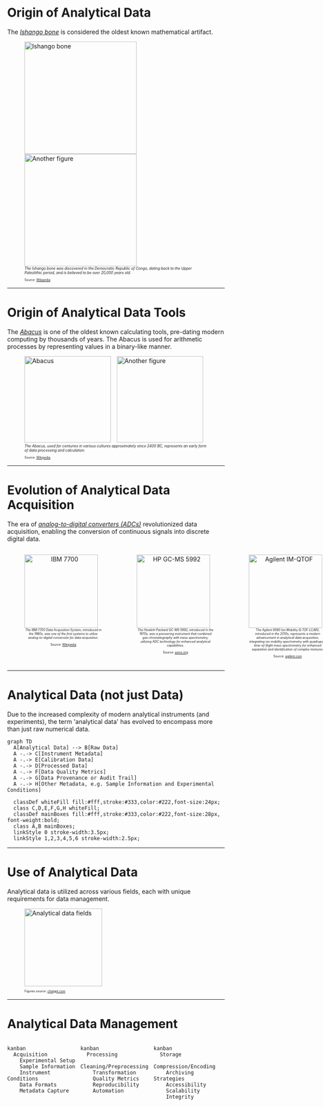 # Origin of Analytical Data

The [*Ishango bone*](https://en.wikipedia.org/wiki/Ishango_bone) is considered the oldest known mathematical artifact.

<figure>
  <img src="resources\figures\01_analyticalDataChallenges\Ishango_bone.jpg" data-preview-image alt="Ishango bone" height="260" style="display:inline-block; vertical-align:center; margin-right:10px;"/>
  <img src="resources\figures\01_analyticalDataChallenges\Ishango_bone_2.jpeg" data-preview-image alt="Another figure" height="260" style="display:inline-block; vertical-align:center;"/>
  <figcaption style="font-size: 0.6em;"><em>The Ishango bone was discovered in the Democratic Republic of Congo, dating back to the Upper Paleolithic period, and is believed to be over 20,000 years old.</em></figcaption>
  <p style="font-size: 0.5em;">Source: <a href="https://en.wikipedia.org/wiki/Ishango_bone">Wikipedia</a></p>
</figure>

---

# Origin of Analytical Data Tools

The [*Abacus*](https://en.wikipedia.org/wiki/Abacus) is one of the oldest known calculating tools, pre-dating modern computing by thousands of years. The Abacus is used for arithmetic processes by representing values in a binary-like manner.

<figure>
  <img src="resources/figures/01_analyticalDataChallenges/Abacus.png" data-preview-image alt="Abacus" height="200" style="display:inline-block; vertical-align:center; margin-right:10px;"/>
  <img src="resources/figures/01_analyticalDataChallenges/Abacus_2.jpg" data-preview-image alt="Another figure" height="200" style="display:inline-block; vertical-align:center;"/>
  <figcaption style="font-size: 0.6em;"><em>The Abacus, used for centuries in various cultures approximately since 2400 BC, represents an early form of data processing and calculation.</em></figcaption>
  <p style="font-size: 0.5em;">Source: <a href="https://en.wikipedia.org/wiki/Abacus">Wikipedia</a></p>
</figure>

---

# Evolution of Analytical Data Acquisition

The era of [*analog-to-digital converters (ADCs)*](https://dewesoft.com/blog/history-of-analog-to-digital-converters) revolutionized data acquisition, enabling the conversion of continuous signals into discrete digital data.

<div style="display: flex; align-items: flex-start;">
  <div style="text-align: center;">
    <figure>
      <img src="resources/figures/01_analyticalDataChallenges/IBM_7700_System_Photo.png" data-preview-image alt="IBM 7700" height="170" style="display:inline-block; vertical-align:center; margin-right:10px;"/>
      <figcaption style="font-size: 0.5em;"><em>The IBM 7700 Data Acquisition System, introduced in the 1960s, was one of the first systems to utilize analog-to-digital conversion for data acquisition.</em></figcaption>
      <p style="font-size: 0.5em;">Source: <a href="https://en.wikipedia.org/wiki/IBM_7700_Data_Acquisition_System">Wikipedia</a></p>
    </figure>
  </div>

  <div style="width: 20px;"></div>

  <div style="text-align: center;">
    <figure>
      <img src="resources/figures/01_analyticalDataChallenges/Hewlett-Packard GC-MS 5992.png" data-preview-image alt="HP GC-MS 5992" height="170" style="display:inline-block; vertical-align:center; margin-right:10px;"/>
      <figcaption style="font-size: 0.5em;"><em>The Hewlett-Packard GC-MS 5992, introduced in the 1970s, was a pioneering instrument that combined gas chromatography with mass spectrometry, utilizing ADC technology for enhanced analytical capabilities.
      </em></figcaption>
      <p style="font-size: 0.5em;">Source: <a href="https://www.asms.org/docs/history-posters/hp5992.pdf?sfvrsn=2">asms.org</a></p>
    </figure>
  </div>

  <div style="width: 20px;"></div>

  <div style="text-align: center;">
    <figure>
      <img src="resources/figures/01_analyticalDataChallenges/Agilent IM-QTOF.webp" data-preview-image alt="Agilent IM-QTOF" height="170" style="display:inline-block; vertical-align:center; margin-right:10px;"/>
      <figcaption style="font-size: 0.5em;"><em>The Agilent 6560 Ion Mobility Q-TOF LC/MS, introduced in the 2010s, represents a modern advancement in analytical data acquisition, integrating ion mobility spectrometry with quadrupole time-of-flight mass spectrometry for enhanced separation and identification of complex mixtures.
      </em></figcaption>
      <p style="font-size: 0.5em;">Source: <a href="https://www.agilent.com/en/product/liquid-chromatography-mass-spectrometry-lc-ms/lc-ms-instruments/quadrupole-time-of-flight-lc-ms/6560-ion-mobility-lc-q-tof">agilent.com</a></p>
    </figure>
  </div>
</div>

---

# Analytical Data (not just Data)

Due to the increased complexity of modern analytical instruments (and experiments), the term 'analytical data' has evolved to encompass more than just raw numerical data.

```mermaid
graph TD
  A[Analytical Data] --> B[Raw Data]
  A -.-> C[Instrument Metadata]
  A -.-> E[Calibration Data]
  A -.-> D[Processed Data]
  A -.-> F[Data Quality Metrics]
  A -.-> G[Data Provenance or Audit Trail]
  A -.-> H[Other Metadata, e.g. Sample Information and Experimental Conditions]

  classDef whiteFill fill:#fff,stroke:#333,color:#222,font-size:24px;
  class C,D,E,F,G,H whiteFill;
  classDef mainBoxes fill:#fff,stroke:#333,color:#222,font-size:28px, font-weight:bold;
  class A,B mainBoxes;
  linkStyle 0 stroke-width:3.5px;
  linkStyle 1,2,3,4,5,6 stroke-width:2.5px;
```

---

# Use of Analytical Data

Analytical data is utilized across various fields, each with unique requirements for data management.

<figure>
  <img src="resources/figures/01_analyticalDataChallenges/analytical_data_fields.png" data-preview-image alt="Analytical data fields" height="180" style="display:inline-block; vertical-align:center; margin-right:10px;"/>
  <p style="font-size: 0.5em;">Figures source: <a href="https://chatgpt.com/">chatgpt.com</a></p>
</figure>

---

# Analytical Data Management

<div style="display: flex; gap: 5px; align-items: flex-start; flex-wrap: wrap;height: 100%;">
  <div style="flex: 1; min-width: 150px;">

  ```mermaid
  kanban
    Acquisition
      Experimental Setup
      Sample Information
      Instrument Conditions
      Data Formats
      Metadata Capture
  ```
  
  </div>
  <div style="flex: 1; min-width: 150px;">
  
  ```mermaid
  kanban
    Processing
      Cleaning/Preprocessing
      Transformation
      Quality Metrics
      Reproducibility
      Automation
  ```
  
  </div>
  <div style="flex: 1; min-width: 150px;">
  
  ```mermaid
  kanban
    Storage
      Compression/Encoding
      Archiving Strategies
      Accessibility
      Scalability
      Integrity
  ```
  
  </div>
  <div style="flex: 1; min-width: 150px;">
  
  ```mermaid
  kanban
    Provenance
      Audit Trail
      Standard Protocols
      Versioning
      Workflow Management
      Retrospective Analysis
  ```
  
  </div>
  <div style="flex: 1; min-width: 150px;">
  
  ```mermaid
  kanban
    Reporting
      Visualization
      Interpretation
      Collaboration
      Export Formats
      Certification
  ```
  
  </div>
</div>

---

# Analytical Data Management Challenges

<figure>
  <img src="resources/figures/01_analyticalDataChallenges/ACD_LABS_AS.png" data-preview-image alt="Analytical data fields" height="300" style="display:inline-block; vertical-align:center; margin-right:10px;"/>
  <p style="font-size: 0.7em;">Sources: 
  <a href="https://theanalyticalscientist.com/issues/2023/articles/apr/demystifying-analytical-data-management">theanalyticalscientist.com</a> and <a href="https://bit.ly/3ZNKQkf">ACD/Labs, The Analytical Data Management Report 2022</a>
  </p>
</figure>
<!-- https://theanalyticalscientist.videomarketingplatform.co/secret/83973388/a59993e289845aebb1a1e73d2bb282e6 -->

---

# Further reading

<div style="display: flex; gap: 5px; align-items: center; justify-content: center; flex-wrap: wrap; height: 100%;">
  <div style="flex: 1; min-width: 300px; display: flex; justify-content: center; align-items: center;">
    <figure style="margin: 0;">
      <img src="resources/figures/01_analyticalDataChallenges/wiley_book.jpg" data-preview-image alt="Wiley Book" height="400" style="display:inline-block;"/>
    </figure>
  </div>
  <div style="flex: 1; min-width: 300px; display: flex; justify-content: center; align-items: center; text-align: justify;">
    <span>
      Provides an essential source of information and guidance on practical implementation on topics related to digitization and automation for all points in the laboratory value chain.<br>
      <br>
      <br>
      <figcaption style="font-size: 0.5em;"><em>Teutenberg et al.<br>ISBN: 978-3-527-35265-4<br>September 2025</em></figcaption>
    </span>
  </div>
</div>

---

# Structure Heterogeneity

<div style="display: flex; justify-content: center; align-items: center; flex-wrap: wrap; height: 100%;">
  <div style="display: flex; flex-direction: row; align-items: flex-end; min-width: 300px;">
    <figure style="margin: 0;">
      <img src="resources/figures/01_analyticalDataChallenges/wiley_book_cover.png" data-preview-image alt="Wiley Book Cover" height="400" style="display:inline-block;"/>
    </figure>
    <figcaption style="font-size: 0.5em; margin: 0 0 8px 16px; align-self: flex-end;">
      <a href="https://www.iuta.de/forschung/analytik-messtechnik/futurelab-nrw/" target="_blank" style="text-decoration:none; color:#00d0ff;">
        FutureLab.NRW
      </a>
    </figcaption>
  </div>
</div>

---

# Structure Heterogeneity

<div style="display: flex; justify-content: center; align-items: center;">
  <div id="BVCZ_pHPlot" style="width:920px;height:400px;"></div>
</div>
<script>
  const samples = Array.from({length: 20}, (_, i) => i + 1);
  const mean = 7;
  const stddev = 0.7;
  let pH = Array.from({length: 19}, () =>
    Math.min(14, Math.max(1, (mean + stddev * (Math.random() * 2 - 1)).toFixed(2)))
  );
  // Insert an outlier at a random position
  const outlier = (Math.random() > 0.5) ? 1.2 : 13.5;
  const outlierIndex = Math.floor(Math.random() * 20);
  pH.splice(outlierIndex, 0, outlier.toFixed(2));
  const trace = {
    x: samples,
    y: pH,
    type: 'scatter',
    mode: 'lines+markers',
    name: 'pH',
    marker: { color: '#00d0ff' },
    line: { color: '#00d0ff' }
  };
  const layout = {
    title: {
      text: 'pH Value of 20 Samples',
      font: { color: '#fff' }
    },
    xaxis: {
      title: {
        text: 'Sample',
        color: '#fff'
      },
      color: '#fff',
      linecolor: '#fff',
      tickcolor: '#fff'
    },
    yaxis: {
      title: {
        text: 'pH',
        color: '#fff'
      },
      color: '#fff',
      range: [0, 14],
      linecolor: '#fff',
      tickcolor: '#fff'
    },
    legend: {
      font: {
        color: '#fff'
      }
    },
    plot_bgcolor: '#000000',
    paper_bgcolor: '#000000',
    font: { color: '#fff' }
  };
  Reveal.on('slidechanged', function(event) {
    if (event.currentSlide.querySelector('#BVCZ_pHPlot')) {
      Plotly.newPlot('BVCZ_pHPlot', [trace], layout);
    }
  });
</script>
---

# Structure Heterogeneity

<div style="display: flex; justify-content: center; align-items: center; flex-wrap: wrap; height: 100%;">
  <div style="display: flex; flex-direction: row; align-items: flex-end; min-width: 300px;">
    <figure style="margin: 0;">
      <img src="resources/figures/01_analyticalDataChallenges/wiley_book_cover.png" data-preview-image alt="Wiley Book Cover" height="400" style="display:inline-block;"/>
    </figure>
    <figcaption style="font-size: 0.5em; margin: 0 0 8px 16px; align-self: flex-end;">
      <a href="https://www.iuta.de/forschung/analytik-messtechnik/futurelab-nrw/" target="_blank" style="text-decoration:none; color:#00d0ff;">
        FutureLab.NRW
      </a>
    </figcaption>
  </div>
</div>

---

# Structure Heterogeneity

<div style="display: flex; justify-content: center; align-items: center;">
  <div id="BVCZ_chromDADPlot" style="width:920px;height:400px;"></div>
</div>
<script>
  Reveal.on('slidechanged', function(event) {
    if (event.currentSlide.querySelector('#BVCZ_chromDADPlot')) {
      d3.csv('resources/data/01_analyticalDataChallenges/DAD_BVCZ_Chromatograms.csv').then(function(data) {
        const groups = {};
        data.forEach(row => {
          const analysis = row.analysis;
          if (!groups[analysis]) {
            groups[analysis] = { x: [], y: [] };
          }
          groups[analysis].x.push(Number(row.rt));
          groups[analysis].y.push(Number(row.intensity));
        });
        const traces = Object.keys(groups).map(analysis => ({
          x: groups[analysis].x,
          y: groups[analysis].y,
          mode: 'lines',
          name: analysis,
          type: 'scatter'
        }));
        const layout = {
          title: {
            text: 'Monoclonal Antibody Bevacizumab LC-DAD (214,4 nm) Chromatograms of 18 Analyses',
            font: { color: '#fff' }
          },
          xaxis: {
            title: {
              text: 'Retention Time / seconds',
              color: '#fff'
            },
            color: '#fff',
            linecolor: '#fff',
            tickcolor: '#fff'
          },
          yaxis: {
            title: {
              text: 'Absorbance / U.A.',
              color: '#fff'
            },
            color: '#fff',
            linecolor: '#fff',
            tickcolor: '#fff'
          },
          legend: {
            font: {
              color: '#fff'
            }
          },
          plot_bgcolor: '#000000',
          paper_bgcolor: '#000000',
          font: { color: '#fff' }
        };
        Plotly.newPlot('BVCZ_chromDADPlot', traces, layout, {responsive: true, scrollZoom: true});
      });
    }
  });
</script>

---

# Structure Heterogeneity

<div style="display: flex; justify-content: center; align-items: center; flex-wrap: wrap; height: 100%;">
  <div style="display: flex; flex-direction: row; align-items: flex-end; min-width: 300px;">
    <figure style="margin: 0;">
      <img src="resources/figures/01_analyticalDataChallenges/wiley_book_cover.png" data-preview-image alt="Wiley Book Cover" height="400" style="display:inline-block;"/>
    </figure>
    <figcaption style="font-size: 0.5em; margin: 0 0 8px 16px; align-self: flex-end;">
      <a href="https://www.iuta.de/forschung/analytik-messtechnik/futurelab-nrw/" target="_blank" style="text-decoration:none; color:#00d0ff;">
        FutureLab.NRW
      </a>
    </figcaption>
  </div>
</div>

---

# Structure Heterogeneity

<div style="display: flex; justify-content: center; align-items: center;">
  <div id="BVCZ_ms3dPlot" style="width:920px;height:400px;"></div>
</div>
<script>
  Reveal.on('slidechanged', function(event) {
    if (event.currentSlide.querySelector('#BVCZ_ms3dPlot')) {
      d3.csv('resources/data/01_analyticalDataChallenges/MS_BVCZ_Spectra.csv').then(function(data) {
        const groups = {};
        data.forEach(row => {
          const group = `${row.rt}`;
          if (!groups[group]) {
            groups[group] = { x: [], y: [], z: []};
          }
          groups[group].x.push(Number(row.rt));
          groups[group].y.push(Number(row.mz));
          groups[group].z.push(Number(row.intensity));
        });
        const traces = Object.keys(groups).map(group => ({
          x: groups[group].x,
          y: groups[group].y,
          z: groups[group].z,
          mode: 'lines',
          type: 'scatter3d',
          name: group,
          showlegend: false,
        }));
        const layout = {
          title: {
            text: 'Monoclonal Antibody Bevacizumab LC-HRMS Spectra',
            font: { color: '#fff' }
          },
          scene: {
            xaxis: {
              title: {
                text: 'Retention Time / seconds',
                color: '#fff'
              },
              color: '#fff',
              linecolor: '#fff',
              tickcolor: '#fff'
            },
            yaxis: {
              title: {
                text: '<i>m/z</i>',
                color: '#fff'
              },
              color: '#fff',
              linecolor: '#fff',
              tickcolor: '#fff'
            },
            zaxis: {
              title: {
                text: 'Intensity / Counts',
                color: '#fff'
              },
              color: '#fff',
              linecolor: '#fff',
              tickcolor: '#fff'
            }
          },
          legend: {
            font: {
              color: '#fff'
            }
          },
          plot_bgcolor: '#000000',
          paper_bgcolor: '#000000',
          font: { color: '#fff' },
          autosize: false,
          width: 900,
          height: 400,
          margin: {
            l: 0,
            r: 0,
            b: 0,
            t: 40,
            pad: 0
          },
        };
        Plotly.newPlot('BVCZ_ms3dPlot', traces, layout, {responsive: true, scrollZoom: true});
      });
    }
  });
</script>

---

# Structure Heterogeneity

<div style="display: flex; justify-content: center; align-items: center;">
  <div id="BVCZ_ProcessedPlot" style="width:750px;height:400px;"></div>
  <div style="text-align:center; vertical-align:middle;">
  <a href="https://odea-project.github.io/StreamFind/articles/index.html" target="_blank" style="color:#00d0ff;">
    More details in<br>articles section of<br>odea-project.github.io/StreamFind
  </a>
  </div>
</div>
<script>
  Reveal.on('slidechanged', function(event) {
    if (event.currentSlide.querySelector('#BVCZ_ProcessedPlot')) {
      d3.csv('resources/data/01_analyticalDataChallenges/MS_BVCZ_Spectra_Processed.csv').then(function(data) {
        const groups = {};
        data.forEach(row => {
          const analysis = row.analysis;
          if (!groups[analysis]) {
            groups[analysis] = { x: [], y: [] };
          }
          groups[analysis].x.push(Number(row.mass));
          groups[analysis].y.push(Number(row.intensity));
        });
        const traces = Object.keys(groups).map(analysis => ({
          x: groups[analysis].x,
          y: groups[analysis].y,
          mode: 'lines',
          name: analysis,
          type: 'scatter'
        }));
        const layout = {
          title: {
            text: 'Processed Monoclonal Antibody Bevacizumab LC-HRMS Spectra',
            font: { color: '#fff' }
          },
          xaxis: {
            title: {
              text: 'Mass / Da',
              color: '#fff'
            },
            color: '#fff',
            linecolor: '#fff',
            tickcolor: '#fff'
          },
          yaxis: {
            title: {
              text: 'Intensity / Counts',
              color: '#fff'
            },
            color: '#fff',
            linecolor: '#fff',
            tickcolor: '#fff'
          },
          legend: {
            font: {
              color: '#fff'
            }
          },
          plot_bgcolor: '#000000',
          paper_bgcolor: '#000000',
          font: { color: '#fff' }
        };
        Plotly.newPlot('BVCZ_ProcessedPlot', traces, layout, {responsive: true, scrollZoom: true});
      });
    }
  });
</script>

---

# Hands-on Exercise

<div style="display: flex; justify-content: center; align-items: center; flex-wrap: wrap; height: 100%;">
  <div style="display: flex; flex-direction: row; align-items: flex-end; min-width: 300px;">
    <figure style="margin: 0;">
      <img src="resources/figures/01_analyticalDataChallenges/sec_cers_setup.png" data-preview-image alt="SEC-CERS-SETUP" height="300" style="display:inline-block;"/>
    </figure>
    <figcaption style="font-size: 0.5em; margin: 0 0 8px 16px; align-self: flex-end;">
      <a href="https://www.iuta.de/forschung/analytik-messtechnik/futurelab-nrw/" target="_blank" style="text-decoration:none; color:#00d0ff;">
        Thissen et al. (2025) Accepted<br>
        Analytical and Bioanalytical Chemistry
      </a>
    </figcaption>
  </div>
</div>

---

# Hands-on Exercise Data

<div style="display: flex; justify-content: center; align-items: center;">
  <div id="SEC_CERS_Plot" style="width:900px;height:400px;"></div>
</div>
<script>
  Reveal.on('slidechanged', function(event) {
    if (event.currentSlide.querySelector('#SEC_CERS_Plot')) {
      d3.csv('resources/data/01_analyticalDataChallenges/SEC_CERS_Dataset.csv').then(function(data) {
        const analyses = [...new Set(data.map(row => row.analysis))];
        const rtTraces = [];
        const shiftTraces = [];
        analyses.forEach(analysis => {
          const filtered = data.filter(row => row.replicate === "Avastin" && row.analysis === analysis);
          // 1. RT vs cumulative intensity
          const rtMap = new Map();
          filtered.forEach(row => {
            const rt = Number(row.rt);
            const intensity = Number(row.intensity);
            rtMap.set(rt, (rtMap.get(rt) || 0) + intensity);
          });
          const rtX = Array.from(rtMap.keys()).sort((a, b) => a - b);
          const rtY = rtX.map(rt => rtMap.get(rt));
          rtTraces.push({
            x: rtX,
            y: rtY,
            mode: 'lines',
            name: analysis,
            type: 'scatter',
            xaxis: 'x1',
            yaxis: 'y1'
          });
          // 2. Shift vs average intensity
          const shiftMap = new Map();
          const shiftCount = new Map();
          filtered.forEach(row => {
            const shift = Number(row.shift);
            const intensity = Number(row.intensity);
            shiftMap.set(shift, (shiftMap.get(shift) || 0) + intensity);
            shiftCount.set(shift, (shiftCount.get(shift) || 0) + 1);
          });
          const shiftX = Array.from(shiftMap.keys()).sort((a, b) => a - b);
          const shiftY = shiftX.map(shift => shiftMap.get(shift) / shiftCount.get(shift));
          shiftTraces.push({
            x: shiftX,
            y: shiftY,
            mode: 'lines',
            name: analysis,
            type: 'scatter',
            xaxis: 'x2',
            yaxis: 'y2',
            showlegend: false
          });
        });
        const layout = {
          grid: {rows: 1, columns: 2, pattern: 'independent'},
          plot_bgcolor: '#000000',
          paper_bgcolor: '#000000',
          font: {color: '#fff'},
          xaxis: {
            title: {text: 'Elution volume / ml', color: '#fff'},
            color: '#fff',
            linecolor: '#fff',
            tickcolor: '#fff'
          },
          yaxis: {
            title: {text: 'Cumulative Raman intensity / A.U.', color: '#fff'},
            color: '#fff',
            linecolor: '#fff',
            tickcolor: '#fff'
          },
          xaxis2: {
            title: {text: 'Raman shift / cm<sup>-1</sup>', color: '#fff'},
            color: '#fff',
            linecolor: '#fff',
            tickcolor: '#fff'
          },
          yaxis2: {
            title: {text: 'Averaged Intensity / U.A.', color: '#fff'},
            color: '#fff',
            linecolor: '#fff',
            tickcolor: '#fff'
          },
          legend: {
            font: {color: '#fff'}
          },
          title: {
            text: 'SEC-CERS Dataset: <i>Avastin</i> (bevacizumab), <i>Darzalex</i> (daratumumab) and <i>Rixathon</i> (rituximab)',
            font: {color: '#fff'}
          }
        };
        Plotly.newPlot('SEC_CERS_Plot', [...rtTraces, ...shiftTraces], layout, {responsive: true, scrollZoom: true});
      });
    }
  });
</script>

---

# Structure Heterogeneity

In summary, data heterogeneity poses significant challenges:

- Use of different data formats and standards across instruments and laboratories
- Complications in data sharing and collaboration
- Increased complexity in data processing and analysis

---

# Consequences of Complexity

The **greater the complexity of the analytical data**, the more sophisticated the tools and expertise required for its **management**, **processing** and **interpretation**.

<div>
  <div class="leftBox">
    <p class="mainBullet"><strong>pH</strong></p>
    <ul style="font-size: 70%;">
      <li>Data
        <ul>
          <li>Single value (pH)</li>
          <li>Temperature</li>
        </ul>
      </li>
      <li>Sample ID</li>
      <li>Sensor ID</li>
      <li>Calibration info</li>
      <li>Other Provenance Metadata</li>
    </ul>
  </div>
  <div class="spacer"></div>
  <div class="rightBox">
    <p class="mainBullet"><strong>LC-HRMS</strong></p>
    <ul style="font-size: 70%;">
      <li>Data
        <ul>
          <li>Retention time</li>
          <li>Spectra (m/z, intensity)</li>
          <li>MS Level</li>
          <li>Isolation window</li>
          <li>Chromatograms (i.e., TIC, BPC)</li>
        </ul>
      </li>
      <li>Sample ID</li>
      <li>Instrument IDs (i.e., LC, Column, MS, etc.)</li>
      <li>Separation/Acquisition Metadata
        <ul>
          <li>Ionization mode</li>
          <li>Mobile phase composition</li>
        </ul>
      </li>
      <li>Calibration info</li>
      <li>Other Provenance Metadata</li>
    </ul>
  </div>
</div>

---

# The Efforts for Accessibility

```mermaid	
timeline
    title Development of Open Data Standards for Mass Spectrometry
      vendor formats : d (Agilent), RAW (Thermo), wiff (Sciex)
      < 2000 : ms1, ms2, MFG, pkl
      2000 - 2010 : mzData : mzXML : mzML
      2010 - 2020 : imzML : mz5 : mzDB
      2023 - now : mzMLb : AnIML : ADF : ASM
```

[> 2000](https://pmc.ncbi.nlm.nih.gov/articles/PMC3518119/), 
[mzData](http://tools.proteomecenter.org/formats/mzData/mzdata_xmlspy_docs.html), 
[mzXML](http://tools.proteomecenter.org/wiki/index.php?title=Formats:mzXML), 
[mzML](https://peptideatlas.org/tmp/mzML1.1.0.html), 
[mz5](https://pubmed.ncbi.nlm.nih.gov/21960719/), 
[mzDB](https://pmc.ncbi.nlm.nih.gov/articles/PMC4349994/), 
[mzMLb](https://pubs.acs.org/doi/10.1021/acs.jproteome.0c00192), 
[AnIML](https://www.animl.org/)
[ADF](https://docs.allotrope.org/Allotrope%20Data%20Format.html), 
[ASM](https://www.allotrope.org/asm).

---

# Compression and Encoding Streategies

<div style="display: flex; justify-content: center; align-items: center;">
  <div id="formatSizeBarPlot" style="width:800px;height:400px;"></div>
  <div style="text-align:center; font-size:0.8em; margin-top: 8px;width:200px;">
    <em>
      Size comparison of different open data standards using, as an example, a GC-MS data file. The original file was converted from the ChemStation of Agilent to the different open formats with OpenChrom® from Lablicate GmbH.
    </em>
  </div>
</div>
<script>
  const file_formats = [
    "D", "ADF", "mz5", "mzXML", "ASM", "AnIML", "mzML"
  ];
  const file_formats_sizes = [2.08, 3.4, 3.6, 4.8, 9.1, 11.4, 15];
  const file_formats_trace = {
    x: file_formats,
    y: file_formats_sizes,
    type: 'bar',
    marker: { color: '#00d0ff' }
  };
  const file_formats_layout = {
    title: {
      text: 'File Size by Format',
      font: { color: '#fff' }
    },
    xaxis: {
      title: { text: 'Format', color: '#fff' },
      color: '#fff',
      linecolor: '#fff',
      tickcolor: '#fff'
    },
    yaxis: {
      title: { text: 'Size (MB)', color: '#fff' },
      color: '#fff',
      linecolor: '#fff',
      tickcolor: '#fff'
    },
    plot_bgcolor: '#000000',
    paper_bgcolor: '#000000',
    font: { color: '#fff' }
  };
  Reveal.on('slidechanged', function(event) {
    if (event.currentSlide.querySelector('#formatSizeBarPlot')) {
      Plotly.newPlot('formatSizeBarPlot', [file_formats_trace], file_formats_layout);
    }
  });
</script>

---

# FAIR Data Principles

The FAIR (**Findable**, **Accessible**, **Interoperable**, **Reusable**) principles are essential for effective analytical data management and promote the use of standardized formats, metadata, and documentation to enhance data sharing and collaboration across disciplines.

<figure>
  <img src="resources/figures/01_analyticalDataChallenges/FAIR_data_principles.png" data-preview-image alt="Abacus" height="200" style="display:inline-block; vertical-align:center; margin-right:10px;"/>
  <p style="font-size: 0.6em;">Source: <a href="https://knowledgebase.nfdi4chem.de/knowledge_base/docs/fair/">NFDI4Chem</a></p>
</figure>

---

# Analytical Data Challenges

Analytical data presents unique challenges due to its complexity, volume, and the need for specialized tools and expertise. These challenges include:

- **Data Management**: The need for efficient data management systems to handle large volumes of data generated by modern analytical instruments.
- **Data Complexity and Volume**: The increasing complexity and size of analytical data require advanced data processing techniques and tools to extract meaningful insights.
- **Data Standardization and Interoperability**:  The lack of standardized data formats and interoperability between different analytical instruments and software can hinder data sharing and collaboration.
- **Data Provenance**: Ensuring data provenance and maintaining an audit trail is crucial for reproducibility and trust in analytical results, supporting FAIR principles.
- **Data Visualization**: Effective visualization techniques are necessary to interpret complex analytical data, enabling researchers to derive insights and communicate findings effectively.
- **Data Quality**: Ensuring data quality through rigorous validation and quality control processes is essential for reliable results. 
